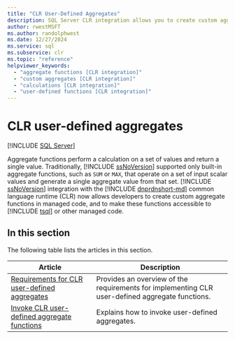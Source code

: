 ```yaml
---
title: "CLR User-Defined Aggregates"
description: SQL Server CLR integration allows you to create custom aggregate functions in managed code, which perform a calculation on a set of values and return a value.
author: rwestMSFT
ms.author: randolphwest
ms.date: 12/27/2024
ms.service: sql
ms.subservice: clr
ms.topic: "reference"
helpviewer_keywords:
  - "aggregate functions [CLR integration]"
  - "custom aggregates [CLR integration]"
  - "calculations [CLR integration]"
  - "user-defined functions [CLR integration]"
---
```

# CLR user-defined aggregates

[!INCLUDE [SQL Server](../../includes/applies-to-version/sqlserver.md)]

Aggregate functions perform a calculation on a set of values and return a single value. Traditionally, [!INCLUDE [ssNoVersion](../../includes/ssnoversion-md.md)] supported only built-in aggregate functions, such as `SUM` or `MAX`, that operate on a set of input scalar values and generate a single aggregate value from that set. [!INCLUDE [ssNoVersion](../../includes/ssnoversion-md.md)] integration with the [!INCLUDE [dnprdnshort-md](../../includes/dnprdnshort-md.md)] common language runtime (CLR) now allows developers to create custom aggregate functions in managed code, and to make these functions accessible to [!INCLUDE [tsql](../../includes/tsql-md.md)] or other managed code.

## In this section

The following table lists the articles in this section.

| Article | Description |
| --- | --- |
| [Requirements for CLR user-defined aggregates](clr-user-defined-aggregates-requirements.md) | Provides an overview of the requirements for implementing CLR user-defined aggregate functions. |
| [Invoke CLR user-defined aggregate functions](clr-user-defined-aggregate-invoking-functions.md) | Explains how to invoke user-defined aggregates. |
